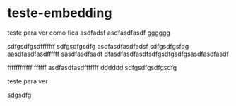 # teste-embedding

teste para ver como fica
asdfadsf
asdfasdfasdf
gggggg

sdfgsdfgsdfffffff
sdfgsdfgsdfg
asdfasdfasdfadsf
sdfgsdfgsfdg
aasdfasdfasdffffff
sasdfasdfsadf
dfasdfasdfasdfsdfgsdfgsdfgsasdfasdfasdf

ffffffffffff
ffffff
asdfasdfasdfffffff
dddddd
sdfgsdfgsdfgsdfg


teste para ver


sdgsdfg
